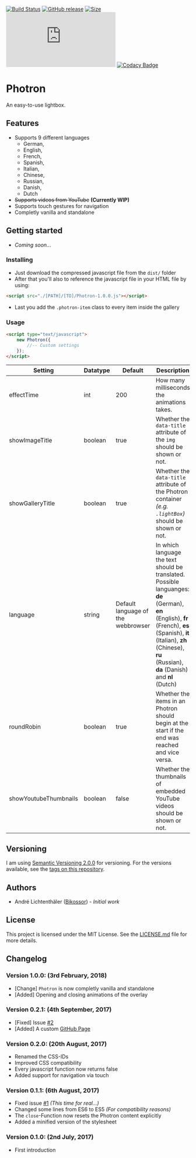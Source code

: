 [![Build Status](https://travis-ci.org/Bikossor/Photron.svg?branch=master)](https://travis-ci.org/Bikossor/Photron)
[![GitHub release](https://img.shields.io/github/release/bikossor/Photron.svg)]()
[![Size](http://img.badgesize.io/https://raw.githubusercontent.com/Bikossor/Photron/master/dist/Photron-1.0.0.js.svg)]()
[![Gzip size](http://img.badgesize.io/https://raw.githubusercontent.com/Bikossor/Photron/master/dist/Photron-1.0.0.js?compression=gzip)]()
[![Codacy Badge](https://api.codacy.com/project/badge/Grade/92dc4d00fa224240826dae2a48ed5cfd)](https://www.codacy.com/app/Bikossor/Photron?utm_source=github.com&amp;utm_medium=referral&amp;utm_content=Bikossor/Photron&amp;utm_campaign=Badge_Grade)
# Photron
An easy-to-use lightbox.

## Features
- Supports 9 different languages
	- German,
	- English,
	- French,
	- Spanish,
	- Italian,
	- Chinese,
	- Russian,
	- Danish,
	- Dutch
- ~~Supports videos from YouTube~~ **(Currently WIP)**
- Supports touch gestures for navigation
- Completly vanilla and standalone

## Getting started
- *Coming soon...*

### Installing
- Just download the compressed javascript file from the ``dist/`` folder
- After that you'll also to reference the javascript file in your HTML file by using:<br>
```html
<script src="./[PATH]/[TO]/Photron-1.0.0.js"></script>
```
- Last you add the ``.photron-item`` class to every item inside the gallery

### Usage
```html
<script type="text/javascript">
	new Photron({
		//-- Custom settings
	});
</script>
```

Setting | Datatype | Default | Description
------- | -------- | ------- | -----------
effectTime | int | 200 | How many milliseconds the animations takes.
showImageTitle | boolean | true | Whether the ``data-title`` attribute of the ``img`` should be shown or not.
showGalleryTitle | boolean | true | Whether the ``data-title`` attribute of the Photron container *(e.g. ``.lightBox``)* should be shown or not.
language | string | Default language of the webbrowser | In which language the text should be translated. Possible languanges: **de** (German), **en** (English), **fr** (French), **es** (Spanish), **it** (Italian), **zh** (Chinese), **ru** (Russian), **da** (Danish) and **nl** (Dutch)
roundRobin | boolean | true | Whether the items in an Photron should begin at the start if the end was reached and vice versa.
showYoutubeThumbnails | boolean | false | Whether the thumbnails of embedded YouTube videos should be shown or not.

## Versioning
I am using [Semantic Versioning 2.0.0](http://semver.org/) for versioning. For the versions available, see the [tags on this repository](https://github.com/Bikossor/Photron/tags).

## Authors
- André Lichtenthäler ([Bikossor](https://bikossor.de)) - *Initial work*

## License
This project is licensed under the MIT License. See the [LICENSE.md](LICENSE.md) file for more details.

## Changelog
### Version 1.0.0: (3rd February, 2018)
- [Change] ``Photron`` is now completly vanilla and standalone
- [Added] Opening and closing animations of the overlay

### Version 0.2.1: (4th September, 2017)
- [Fixed] Issue [#2](https://github.com/Bikossor/Photron/issues/2)
- [Added] A custom [GitHub Page](https://bikossor.github.io/Photron)

### Version 0.2.0: (20th August, 2017)
- Renamed the CSS-IDs
- Improved CSS compatibility
- Every javascript function now returns false
- Added support for navigation via touch

### Version 0.1.1: (6th August, 2017)
- Fixed issue [#1](https://github.com/Bikossor/Photron/issues/1) *(This time for real...)*
- Changed some lines from ES6 to ES5 *(For compatibility reasons)*
- The ``close``-Function now resets the Photron content explicitly
- Added a minified version of the stylesheet

### Version 0.1.0: (2nd July, 2017)
- First introduction